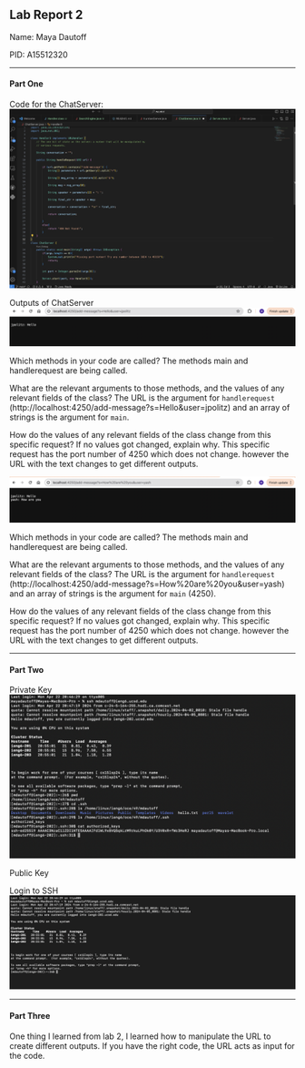 ## Lab Report 2

Name: Maya Dautoff

PID: A15512320

*** 

#### Part One 

Code for the ChatServer:
![Image](images/ChatServerCode.png)

Outputs of ChatServer
![Image](images/ChatServerInput1.png) 

Which methods in your code are called?
The methods main and handlerequest are being called.

What are the relevant arguments to those methods, and the values of any relevant fields of the class?
The URL is the argument for `handlerequest` (http://localhost:4250/add-message?s=Hello&user=jpolitz) and an array of strings is the argument for `main`. 

How do the values of any relevant fields of the class change from this specific request? If no values got changed, explain why.
This specific request has the port number of 4250 which does not change. however the URL with the text changes to get different outputs. 


![Image](images/ChatServerInput2.png)

Which methods in your code are called?
The methods main and handlerequest are being called.

What are the relevant arguments to those methods, and the values of any relevant fields of the class?
The URL is the argument for `handlerequest` (http://localhost:4250/add-message?s=How%20are%20you&user=yash) and an array of strings is the argument for `main` (4250). 

How do the values of any relevant fields of the class change from this specific request? If no values got changed, explain why.
This specific request has the port number of 4250 which does not change. however the URL with the text changes to get different outputs. 


***
#### Part Two

Private Key
![Image](images/privateKey.png)

Public Key

Login to SSH
![Image](images/login.png)

***
#### Part Three

One thing I learned from lab 2, I learned how to manipulate the URL to create different outputs. If you have the right code, the URL acts as input for the code. 
